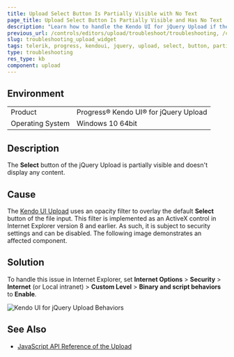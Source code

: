 ```yaml
---
title: Upload Select Button Is Partially Visible with No Text
page_title: Upload Select Button Is Partially Visible and Has No Text
description: "Learn how to handle the Kendo UI for jQuery Upload if the Select button is partially visible and doesn't display text."
previous_url: /controls/editors/upload/troubleshoot/troubleshooting, /controls/editors/upload/troubleshooting
slug: troubleshooting_upload_widget
tags: telerik, progress, kendoui, jquery, upload, select, button, partially, visible, has, no, text
type: troubleshooting
res_type: kb
component: upload
---
```


## Environment

<table>
 <tr>
  <td>Product</td>
  <td>Progress® Kendo UI® for jQuery Upload</td>
 </tr>
 <tr>
  <td>Operating System</td>
  <td>Windows 10 64bit</td>
 </tr>
</table>

## Description 

The **Select** button of the jQuery Upload is partially visible and doesn't display any content.

## Cause 

The [Kendo UI Upload](https://demos.telerik.com/kendo-ui/upload/index) uses an opacity filter to overlay the default **Select** button of the file input. This filter is implemented as an ActiveX control in Internet Explorer version 8 and earlier. As such, it is subject to security settings and can be disabled. The following image demonstrates an affected component.

## Solution

To handle this issue in Internet Explorer, set **Internet Options** > **Security** > **Internet** (or Local intranet) > **Custom Level** > **Binary and script behaviors** to **Enable**.

![Kendo UI for jQuery Upload Behaviors](upload-ie-script-behaviors.png)

## See Also

* [JavaScript API Reference of the Upload](/api/javascript/ui/upload)
